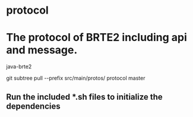 # protocol


# The protocol of BRTE2 including api and message.

java-brte2

git subtree pull --prefix src/main/protos/ protocol master

## Run the included *.sh files to initialize the dependencies


